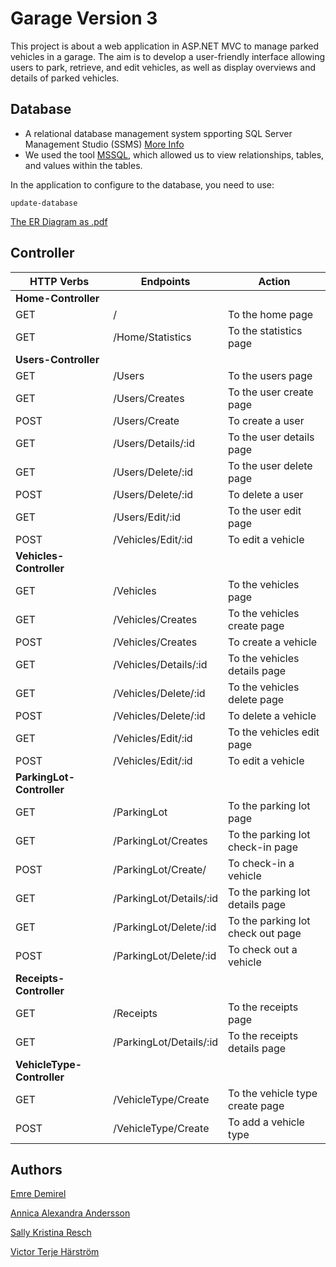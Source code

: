 # Garage Version 3
This project is about a web application in ASP.NET MVC to manage parked vehicles in a garage. The aim is to develop a user-friendly interface allowing users to park, retrieve, and edit vehicles, as well as display overviews and details of parked vehicles.

## Database

- A relational database management system spporting SQL Server Management Studio (SSMS) [More Info](https://learn.microsoft.com/en-us/sql/ssms/sql-server-management-studio-ssms?view=sql-server-ver16)
- We used the tool [MSSQL](https://www.microsoft.com/en-us/sql-server/sql-server-downloads), which allowed us to view relationships, tables, and values within the tables.

In the application to configure to the database, you need to use: 
```
update-database

```
[The ER Diagram as .pdf](https://github.com/98emre/GarageVersion3/blob/master/ER-Diagram.png)

## Controller

| HTTP Verbs | Endpoints | Action |
| --------- | --------- | --------- |
| **Home-Controller** | | |
| GET | / | To the home page |
| GET | /Home/Statistics | To the statistics page|
| **Users-Controller** | | |
| GET | /Users | To the users page |
| GET | /Users/Creates | To the user create page |
| POST | /Users/Create | To create a user |
| GET | /Users/Details/:id | To the user details page |
| GET | /Users/Delete/:id | To the user delete page |
| POST | /Users/Delete/:id | To delete a user |
| GET | /Users/Edit/:id | To the user edit page |
| POST | /Vehicles/Edit/:id | To edit a vehicle |
| **Vehicles-Controller** | | |
| GET | /Vehicles | To the vehicles page |
| GET | /Vehicles/Creates | To the vehicles create page |
| POST | /Vehicles/Creates | To create a vehicle |
| GET | /Vehicles/Details/:id | To the vehicles details page |
| GET | /Vehicles/Delete/:id | To the vehicles delete page |
| POST | /Vehicles/Delete/:id | To delete a vehicle |
| GET | /Vehicles/Edit/:id | To the vehicles edit page |
| POST | /Vehicles/Edit/:id | To edit a vehicle |
| **ParkingLot-Controller** | | |
| GET | /ParkingLot | To the parking lot page |
| GET | /ParkingLot/Creates | To the parking lot check-in page |
| POST | /ParkingLot/Create/ | To check-in a vehicle |
| GET | /ParkingLot/Details/:id | To the parking lot details page |
| GET | /ParkingLot/Delete/:id | To the parking lot check out page |
| POST | /ParkingLot/Delete/:id | To check out a vehicle |
| **Receipts-Controller** | | |
| GET | /Receipts | To the receipts page |
| GET | /ParkingLot/Details/:id | To the receipts details page |
| **VehicleType-Controller** | | |
| GET | /VehicleType/Create | To the vehicle type create page |
| POST | /VehicleType/Create | To add a vehicle type |

## Authors
[Emre Demirel](https://github.com/98emre)

[Annica Alexandra Andersson](https://github.com/Annisson)

[Sally Kristina Resch](https://github.com/SallyResch)

[Victor Terje Härström](https://github.com/ViceSyndicate)

